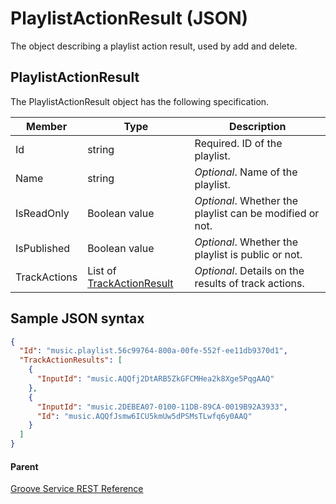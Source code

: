 # PlaylistActionResult (JSON)
The object describing a playlist action result, used by add and delete.

## PlaylistActionResult
The PlaylistActionResult object has the following specification.

| **Member**   | **Type**                                                                         | **Description**                                        |
|--------------|----------------------------------------------------------------------------------|--------------------------------------------------------|
| Id           | string                                                                           | Required. ID of the playlist.                          |
| Name         | string                                                                           | *Optional*. Name of the playlist.                        |
| IsReadOnly   | Boolean value                                                                    | *Optional*. Whether the playlist can be modified or not. |
| IsPublished  | Boolean value                                                                    | *Optional*. Whether the playlist is public or not.       |
| TrackActions | List of [TrackActionResult](JSON_TrackActionResult.md) | *Optional*. Details on the results of track actions.     |

## Sample JSON syntax
```json
{
  "Id": "music.playlist.56c99764-800a-00fe-552f-ee11db9370d1",
  "TrackActionResults": [
    {
      "InputId": "music.AQQfj2DtARB5ZkGFCMHea2k8Xge5PqgAAQ"
    },
    {
      "InputId": "music.2DEBEA07-0100-11DB-89CA-0019B92A3933",
      "Id": "music.AQQfJsmw6ICU5kmUw5dPSMsTLwfq6y0AAQ"
    }
  ]
}
```

#### Parent
[Groove Service REST Reference](overview.md)
